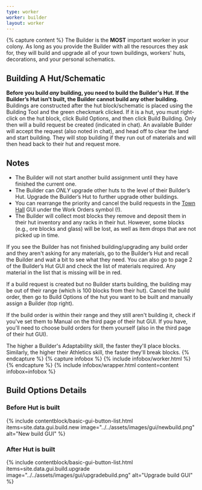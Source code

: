 ```yaml
---
type: worker
worker: builder
layout: worker
---
```

{% capture content %}
The Builder is the **MOST** important worker in your colony. As long as you provide the Builder with all the resources they ask for, they will build and upgrade all of your town buildings, workers' huts, decorations, and your personal schematics.

## Building A Hut/Schematic
**Before you build *any* building, you need to build the Builder's Hut. If the Builder’s Hut isn't built, the Builder cannot build any other building.**
Buildings are constructed after the hut block/schematic is placed using the Building Tool and the green checkmark clicked. If it is a hut, you must right-click on the hut block, click Build Options, and then click Build Building. Only then will a build request be created (indicated in chat). An available Builder will accept the request (also noted in chat), and head off to clear the land and start building. They will stop building if they run out of materials and will then head back to their hut and request more.

## Notes
- The Builder will not start another build assignment until they have finished the current one.
- The Builder can *ONLY* upgrade other huts to the level of their Builder’s Hut. Upgrade the Builder’s Hut to further upgrade other buildings.
- You can rearrange the priority and cancel the build requests in the <a href="../../source/buildings/townhall">Town Hall</a> GUI under the Work Orders symbol (!).
- The Builder will collect most  blocks they remove and deposit them in their hut inventory and any racks in their hut. However, some blocks (e.g., ore blocks and glass) will be lost, as well as item drops that are not picked up in time.

If you see the Builder has not finished building/upgrading any build order and they aren't asking for any materials, go to the Builder’s Hut and recall the Builder and wait a bit to see what they need. You can also go to page 2 of the Builder’s Hut GUI and check the list of materials required. Any material in the list that is missing will be in red.

If a build request is created but no Builder starts building, the building may be out of their range (which is 100 blocks from their hut). Cancel the build order, then go to Build Options of the hut you want to be built and manually assign a Builder (top right).

If the build order is within their range and they still aren't building it, check if you've set them to Manual on the third page of their hut GUI. If you have, you'll need to choose build orders for them yourself (also in the third page of their hut GUI).

The higher a Builder's Adaptability skill, the faster they'll place blocks. Similarly, the higher their Athletics skill, the faster they'll break blocks.
{% endcapture %}
{% capture infobox %}
{% include infobox/worker.html %}
{% endcapture %}
{% include infobox/wrapper.html content=content infobox=infobox %}

## Build Options Details

### Before Hut is built

{% include contentblock/basic-gui-button-list.html items=site.data.gui.build.new image="../../assets/images/gui/newbuild.png" alt="New build GUI" %}

### After Hut is built

{% include contentblock/basic-gui-button-list.html items=site.data.gui.build.upgrade image="../../assets/images/gui/upgradebuild.png" alt="Upgrade build GUI" %}
